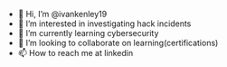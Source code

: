 - 👋 Hi, I’m @ivankenley19
- 👀 I’m interested in investigating hack incidents
- 🌱 I’m currently learning cybersecurity
- 💞️ I’m looking to collaborate on learning(certifications)
- 📫 How to reach me at linkedin

<!---
ivankenley19/ivankenley19 is a ✨ special ✨ repository because its `README.md` (this file) appears on your GitHub profile.
You can click the Preview link to take a look at your changes.
--->
